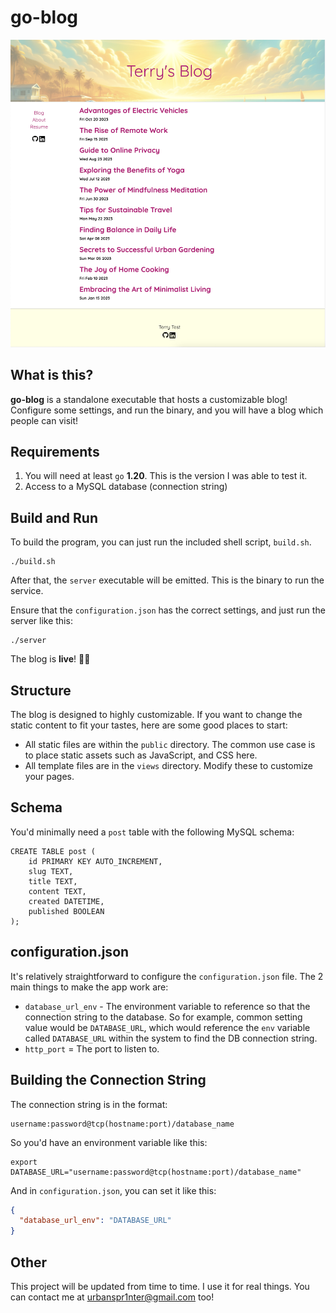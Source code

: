 # go-blog

![Example](./docs/images/example.png)

## What is this?
**go-blog** is a standalone executable that hosts a customizable blog!
Configure some settings, and run the binary, and you will have a blog which people can visit!

## Requirements
1. You will need at least `go` **1.20**. This is the version I was able to test it.
2. Access to a MySQL database (connection string)

## Build and Run
To build the program, you can just run the included shell script, `build.sh`.

```shell
./build.sh
```

After that, the `server` executable will be emitted. This is the binary to run the service.

Ensure that the `configuration.json` has the correct settings, and just run the server like this:

```shell
./server
```

The blog is **live**! 🎉🥳

## Structure
The blog is designed to highly customizable. If you want to change the static content to fit your tastes, here are some good places to start:

* All static files are within the `public` directory. The common use case is to place static assets such as JavaScript, and CSS here.
* All template files are in the `views` directory. Modify these to customize your pages.

## Schema
You'd minimally need a `post` table with the following MySQL schema:

```mysql
CREATE TABLE post (
    id PRIMARY KEY AUTO_INCREMENT, 
    slug TEXT,
    title TEXT,
    content TEXT,
    created DATETIME,
    published BOOLEAN
);
```

## configuration.json

It's relatively straightforward to configure the `configuration.json` file. The 2 main things to make the app work are:

* `database_url_env` - The environment variable to reference so that the connection string to the database. So for example, common setting value would be `DATABASE_URL`, which would reference the `env` variable called `DATABASE_URL` within the system to find the DB connection string.
* `http_port` = The port to listen to.

## Building the Connection String
The connection string is in the format:
```text
username:password@tcp(hostname:port)/database_name
```
So you'd have an environment variable like this:
```shell
export DATABASE_URL="username:password@tcp(hostname:port)/database_name"
```

And in `configuration.json`, you can set it like this:

```json
{
  "database_url_env": "DATABASE_URL"
}
```

## Other
This project will be updated from time to time. I use it for real things. 
You can contact me at [urbanspr1nter@gmail.com](mailto:urbanspr1nter@gmail.com) too!